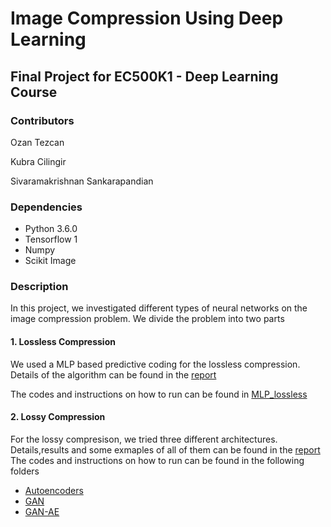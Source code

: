 # Image Compression Using Deep Learning
## Final Project for EC500K1 - Deep Learning Course
 
### Contributors
Ozan Tezcan

Kubra Cilingir

Sivaramakrishnan Sankarapandian


### Dependencies

- Python 3.6.0
- Tensorflow 1
- Numpy
- Scikit Image

### Description
In this project, we investigated different types of neural networks on the image compression problem.
We divide the problem into two parts

#### 1. Lossless Compression

We used a MLP based predictive coding for the lossless compression.
Details of the algorithm can be found in the [report](https://github.com/scelesticsiva/Neural-Networks-for-Image-Compression/blob/master/report.pdf)

The codes and instructions on how to run can be found in [MLP_lossless](https://github.com/scelesticsiva/Neural-Networks-for-Image-Compression/tree/master/MLP_lossless)

#### 2. Lossy Compression

For the lossy compresison, we tried three different architectures.
Details,results and some exmaples of all of them can be found in the [report](https://github.com/scelesticsiva/Neural-Networks-for-Image-Compression/blob/master/report.pdf)
The codes and instructions on how to run can be found in the following folders
- [Autoencoders](https://github.com/scelesticsiva/Neural-Networks-for-Image-Compression/tree/master/Autoencoders)
- [GAN](https://github.com/scelesticsiva/Neural-Networks-for-Image-Compression/tree/master/GAN)
- [GAN-AE](https://github.com/scelesticsiva/Neural-Networks-for-Image-Compression/tree/master/GAN-AE)
